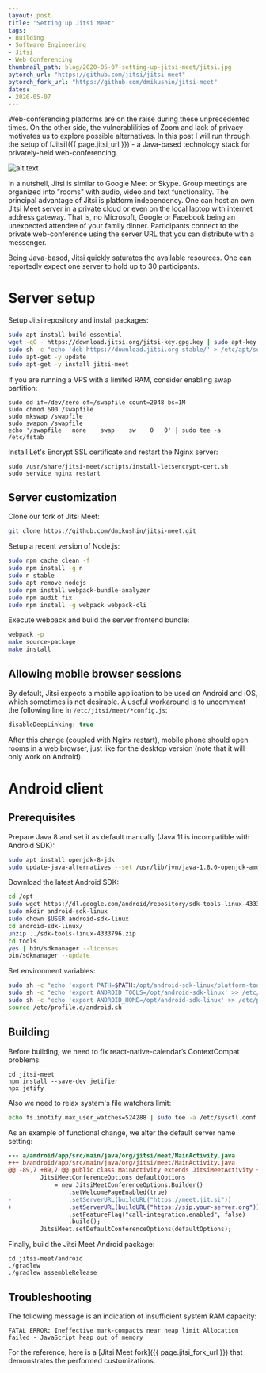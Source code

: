 ```yaml
---
layout: post
title: "Setting up Jitsi Meet"
tags:
- Building
- Software Engineering
- Jitsi
- Web Conferencing
thumbnail_path: blog/2020-05-07-setting-up-jitsi-meet/jitsi.jpg
pytorch_url: "https://github.com/jitsi/jitsi-meet"
pytorch_fork_url: "https://github.com/dmikushin/jitsi-meet"
dates:
- 2020-05-07
---
```


Web-conferencing platforms are on the raise during these unprecedented times. On the other side, the vulnerablilities of Zoom and lack of privacy motivates us to explore possible alternatives. In this post I will run through the setup of [Jitsi]({{ page.jitsi_url }}) - a Java-based technology stack for privately-held web-conferencing.

![alt text](\assets\img\blog\2020-05-07-setting-up-jitsi-meet\jitsi_window.jpg)

In a nutshell, Jitsi is similar to Google Meet or Skype. Group meetings are organized into "rooms" with audio, video and text functionality. The principal advantage of Jitsi is platform independency. One can host an own Jitsi Meet server in a private cloud or even on the local laptop with internet address gateway. That is, no Microsoft, Google or Facebook being an unexpected attendee of your family dinner. Participants connect to the private web-conference using the server URL that you can distribute with a messenger.

Being Java-based, Jitsi quickly saturates the available resources. One can reportedly expect one server to hold up to 30 participants.   

# Server setup

Setup Jitsi repository and install packages:

```sh
sudo apt install build-essential
wget -qO - https://download.jitsi.org/jitsi-key.gpg.key | sudo apt-key add -
sudo sh -c "echo 'deb https://download.jitsi.org stable/' > /etc/apt/sources.list.d/jitsi-stable.list"
sudo apt-get -y update
sudo apt-get -y install jitsi-meet
```

If you are running a VPS with a limited RAM, consider enabling swap partition:

```
sudo dd if=/dev/zero of=/swapfile count=2048 bs=1M
sudo chmod 600 /swapfile
sudo mkswap /swapfile
sudo swapon /swapfile
echo '/swapfile   none    swap    sw    0   0' | sudo tee -a /etc/fstab
```

Install Let's Encrypt SSL certificate and restart the Nginx server:

```
sudo /usr/share/jitsi-meet/scripts/install-letsencrypt-cert.sh
sudo service nginx restart
```

## Server customization

Clone our fork of Jitsi Meet:

```sh
git clone https://github.com/dmikushin/jitsi-meet.git
```

Setup a recent version of Node.js:

```sh
sudo npm cache clean -f
sudo npm install -g n
sudo n stable
sudo apt remove nodejs
sudo npm install webpack-bundle-analyzer
sudo npm audit fix
sudo npm install -g webpack webpack-cli
```

Execute webpack and build the server frontend bundle:

```sh
webpack -p
make source-package
make install
```

## Allowing mobile browser sessions

By default, Jitsi expects a mobile application to be used on Android and iOS, which sometimes is not desirable. A useful workaround is to uncomment the following line in `/etc/jitsi/meet/*config.js`:

```java
disableDeepLinking: true
```

After this change (coupled with Nginx restart), mobile phone should open rooms in a web browser, just like for the desktop version (note that it will only work on Android).

# Android client

## Prerequisites

Prepare Java 8 and set it as default manually (Java 11 is incompatible with Android SDK):

```sh
sudo apt install openjdk-8-jdk
sudo update-java-alternatives --set /usr/lib/jvm/java-1.8.0-openjdk-amd64
``` 

Download the latest Android SDK:

```sh
cd /opt
sudo wget https://dl.google.com/android/repository/sdk-tools-linux-4333796.zip
sudo mkdir android-sdk-linux
sudo chown $USER android-sdk-linux
cd android-sdk-linux/
unzip ../sdk-tools-linux-4333796.zip 
cd tools
yes | bin/sdkmanager --licenses
bin/sdkmanager --update
```

Set environment variables:

```sh
sudo sh -c "echo 'export PATH=$PATH:/opt/android-sdk-linux/platform-tools' >> /etc/profile.d/android.sh"
sudo sh -c "echo 'export ANDROID_TOOLS=/opt/android-sdk-linux' >> /etc/profile.d/android.sh"
sudo sh -c "echo 'export ANDROID_HOME=/opt/android-sdk-linux' >> /etc/profile.d/android.sh"
source /etc/profile.d/android.sh
```

## Building

Before building, we need to fix react-native-calendar’s ContextCompat problems:

```
cd jitsi-meet
npm install --save-dev jetifier
npx jetify
```

Also we need to relax system's file watchers limit:

```sh
echo fs.inotify.max_user_watches=524288 | sudo tee -a /etc/sysctl.conf && sudo sysctl -p
```

As an example of functional change, we alter the default server name setting:

```diff
--- a/android/app/src/main/java/org/jitsi/meet/MainActivity.java
+++ b/android/app/src/main/java/org/jitsi/meet/MainActivity.java
@@ -89,7 +89,7 @@ public class MainActivity extends JitsiMeetActivity {
         JitsiMeetConferenceOptions defaultOptions
             = new JitsiMeetConferenceOptions.Builder()
                 .setWelcomePageEnabled(true)
-                .setServerURL(buildURL("https://meet.jit.si"))
+                .setServerURL(buildURL("https://sip.your-server.org"))
                 .setFeatureFlag("call-integration.enabled", false)
                 .build();
         JitsiMeet.setDefaultConferenceOptions(defaultOptions);
```

Finally, build the Jitsi Meet Android package:

```
cd jitsi-meet/android
./gradlew
./gradlew assembleRelease
```

## Troubleshooting

The following message is an indication of insufficient system RAM capacity:

```
FATAL ERROR: Ineffective mark-compacts near heap limit Allocation failed - JavaScript heap out of memory
```

For the reference, here is a [Jitsi Meet fork]({{ page.jitsi_fork_url }}) that demonstrates the performed customizations.

